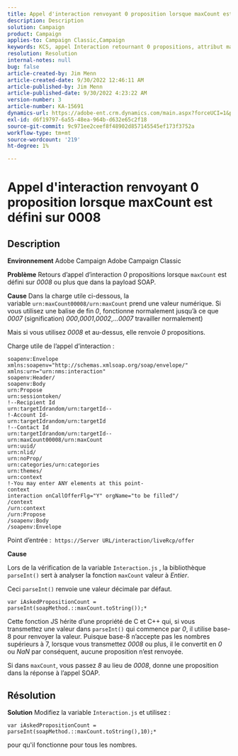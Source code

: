 ```yaml
---
title: Appel d'interaction renvoyant 0 proposition lorsque maxCount est défini sur 0008
description: Description
solution: Campaign
product: Campaign
applies-to: Campaign Classic,Campaign
keywords: KCS, appel Interaction retournant 0 propositions, attribut maxCount, 0008, payload SOAP, Adobe Campaign, Adobe Campaign Classic
resolution: Resolution
internal-notes: null
bug: false
article-created-by: Jim Menn
article-created-date: 9/30/2022 12:46:11 AM
article-published-by: Jim Menn
article-published-date: 9/30/2022 4:23:22 AM
version-number: 3
article-number: KA-15691
dynamics-url: https://adobe-ent.crm.dynamics.com/main.aspx?forceUCI=1&pagetype=entityrecord&etn=knowledgearticle&id=178a6d43-5940-ed11-9db1-0022480866ad
exl-id: d6f19797-6a55-48ea-964b-d632e65c2f18
source-git-commit: 9c971ee2ceef8f48902d857145545ef173f3752a
workflow-type: tm+mt
source-wordcount: '219'
ht-degree: 1%

---
```


# Appel d&#39;interaction renvoyant 0 proposition lorsque maxCount est défini sur 0008

## Description


<b>Environnement</b>
Adobe Campaign Adobe Campaign Classic

<b>Problème</b>
Retours d’appel d’interaction *0* propositions lorsque `maxCount` est défini sur *0008* ou plus que dans la payload SOAP.

<b>Cause</b>
Dans la charge utile ci-dessous, la variable `urn:maxCount00008/urn:maxCount` prend une valeur numérique.
Si vous utilisez une balise de fin *0*, fonctionne normalement jusqu’à ce que *0007* (signification) *000*,*0001*,*0002*,...*0007* travailler normalement)

Mais si vous utilisez *0008* et au-dessus, elle renvoie *0* propositions.

Charge utile de l’appel d’interaction :


```
soapenv:Envelope xmlns:soapenv="http://schemas.xmlsoap.org/soap/envelope/" xmlns:urn="urn:nms:interaction"
soapenv:Header/
soapenv:Body
urn:Propose
urn:sessiontoken/
!--Recipient Id
urn:targetIdrandom/urn:targetId--
!-Account Id-
urn:targetIdrandom/urn:targetId
!--Contact Id
urn:targetIdrandom/urn:targetId--
urn:maxCount00008/urn:maxCount
urn:uuid/
urn:nlid/
urn:noProp/
urn:categories/urn:categories
urn:themes/
urn:context
!-You may enter ANY elements at this point-
context
interaction onCallOfferFlg="Y" orgName="to be filled"/
/context
/urn:context
/urn:Propose
/soapenv:Body
/soapenv:Envelope
```




Point d’entrée : 
`https://Server URL/interaction/liveRcp/offer`

<b>Cause</b>

Lors de la vérification de la variable `Interaction.js` , la bibliothèque `parseInt()` sert à analyser la fonction `maxCount` valeur à *Entier*.

Ceci `parseInt()` renvoie une valeur décimale par défaut.


```
var iAskedPropositionCount = parseInt(soapMethod.::maxCount.toString());*
```


Cette fonction JS hérite d’une propriété de C et C++ qui, si vous transmettez une valeur dans `parseInt()` qui commence par *0*, il utilise base-8 pour renvoyer la valeur.
Puisque base-8 n’accepte pas les nombres supérieurs à 7, lorsque vous transmettez *0008* ou plus, il le convertit en *0* ou *NaN* par conséquent, aucune proposition n’est renvoyée.

Si dans `maxCount`, vous passez *8* au lieu de *0008*, donne une proposition dans la réponse à l’appel SOAP.


## Résolution


<b>Solution</b>
Modifiez la variable `Interaction.js` et utilisez :




```
var iAskedPropositionCount = parseInt(soapMethod.::maxCount.toString(),10);*
```




pour qu&#39;il fonctionne pour tous les nombres.
